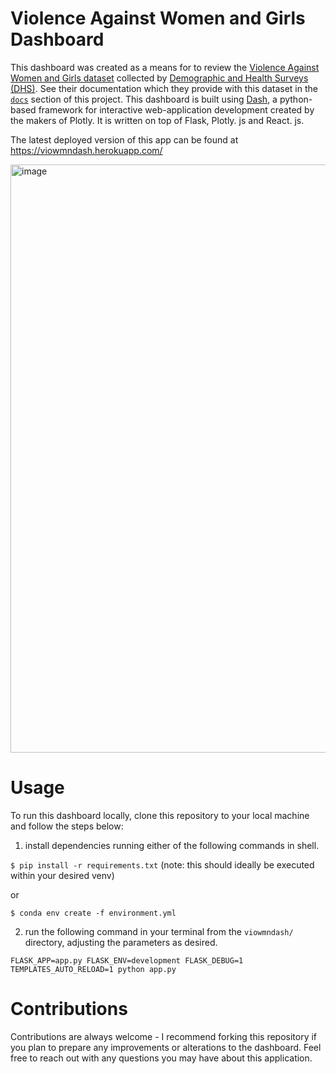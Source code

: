 # Violence Against Women and Girls Dashboard

This dashboard was created as a means for to review the [Violence Against Women and Girls dataset](https://www.kaggle.com/datasets/andrewmvd/violence-against-women-and-girls) collected by [Demographic and Health Surveys (DHS)](https://dhsprogram.com/methodology/Survey-Types/DHS.cfm). See their documentation which they provide with this dataset in the [`docs`](https://github.com/LukeAC/vio-agnst-wmn-dash/tree/main/docs) section of this project. This dashboard is built using [Dash](https://plotly.com/dash/), a python-based framework for interactive web-application development created by the makers of Plotly. It is written on top of Flask, Plotly. js and React. js.

The latest deployed version of this app can be found at https://viowmndash.herokuapp.com/

<img width="941" alt="image" src="https://user-images.githubusercontent.com/75291170/164549431-338ff3a1-54b4-468d-9bc7-1ca7757a50f1.png">


# Usage

To run this dashboard locally, clone this repository to your local machine and follow the steps below:

1. install dependencies running either of the following commands in shell.

`$ pip install -r requirements.txt` (note: this should ideally be executed within your desired venv)

or

`$ conda env create -f environment.yml`

2. run the following command in your terminal from the `viowmndash/` directory, adjusting the parameters as desired.

`FLASK_APP=app.py FLASK_ENV=development FLASK_DEBUG=1 TEMPLATES_AUTO_RELOAD=1 python app.py`


# Contributions

Contributions are always welcome - I recommend forking this repository if you plan to prepare any improvements or alterations to the dashboard. Feel free to reach out with any questions you may have about this application.
